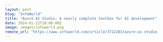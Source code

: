 ```yaml
---
layout: post
blog: "InfoWorld"
title: "Azure AI Studio: A nearly complete toolbox for AI development"
date: 2024-01-22T10:00:00Z
image: images/infoworld.png
remote_url: "https://www.infoworld.com/article/3712283/azure-ai-studio-a-nearly-complete-toolbox-for-ai-development.html#tk.rss_applicationdevelopment"
---
```

